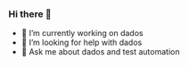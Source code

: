 ### Hi there 👋

- 🔭 I’m currently working on dados
- 🤔 I’m looking for help with dados
- 💬 Ask me about dados and test automation
